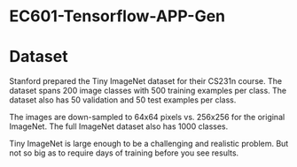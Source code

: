 # EC601-Tensorflow-APP-Gen
# Dataset
Stanford prepared the Tiny ImageNet dataset for their CS231n course. The dataset spans 200 image classes with 500 training examples per class. The dataset also has 50 validation and 50 test examples per class.

The images are down-sampled to 64x64 pixels vs. 256x256 for the original ImageNet. The full ImageNet dataset also has 1000 classes.

Tiny ImageNet is large enough to be a challenging and realistic problem. But not so big as to require days of training before you see results.
